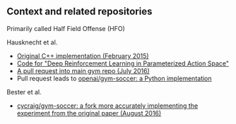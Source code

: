 ## Context and related repositories

Primarily called Half Field Offense (HFO)

Hausknecht et al.

- [Original C++ implementation (February 2015)](https://github.com/LARG/HFO)
- [Code for "Deep Reinforcement Learning in Parameterized Action Space"](https://github.com/mhauskn/dqn-hfo)
- [A pull request into main gym repo (July 2016)](https://github.com/openai/gym/pull/266)
- Pull request leads to [openai/gym-soccer: a Python implementation](https://github.com/openai/gym-soccer)

Bester et al.

- [cycraig/gym-soccer: a fork more accurately implementing the experiment from the original paper (August 2016)](https://github.com/cycraig/gym-soccer)
